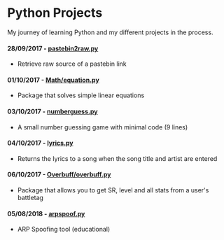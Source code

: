 # Python Projects

My journey of learning Python and my different projects in the process.

#### 28/09/2017 - [pastebin2raw.py](pastebin2raw.py)
  + Retrieve raw source of a pastebin link
#### 01/10/2017 - [Math/equation.py](Math)
  + Package that solves simple linear equations
#### 03/10/2017 - [numberguess.py](numberguess.py)
  + A small number guessing game with minimal code (9 lines)
#### 04/10/2017 - [lyrics.py](lyrics.py)
  + Returns the lyrics to a song when the song title and artist are entered
#### 06/10/2017 - [Overbuff/overbuff.py](Overbuff)
  + Package that allows you to get SR, level and all stats from a user's battletag
#### 05/08/2018 - [arpspoof.py](arpspoof.py)
  + ARP Spoofing tool (educational)
